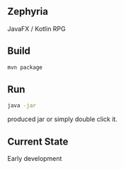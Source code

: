 ## Zephyria
JavaFX / Kotlin RPG

## Build
```bash
mvn package
```

## Run
```bash
java -jar
```
produced jar or simply double click it.

## Current State
Early development
